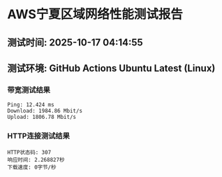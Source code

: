 # AWS宁夏区域网络性能测试报告
## 测试时间: 2025-10-17 04:14:55
## 测试环境: GitHub Actions Ubuntu Latest (Linux)

### 带宽测试结果
```
Ping: 12.424 ms
Download: 1984.86 Mbit/s
Upload: 1806.78 Mbit/s
```

### HTTP连接测试结果
```
HTTP状态码: 307
响应时间: 2.268827秒
下载速度: 0字节/秒
```

